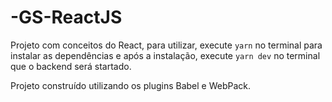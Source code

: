 # -GS-ReactJS

Projeto com conceitos do React, para utilizar, execute <code>yarn</code> no terminal para instalar as dependências e após a instalação, 
execute <code>yarn dev</code> no terminal que o backend será startado.

Projeto construído utilizando os plugins Babel e WebPack.
